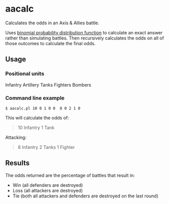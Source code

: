 # aacalc
Calculates the odds in an Axis & Allies battle.  

Uses [binomial probability distribution function](https://en.wikipedia.org/wiki/Binomial_distribution) to calculate an exact answer rather than simulating battles.
Then recursively calculates the odds on all of those outcomes to calculate the final odds.

## Usage

### Positional units
Infantry
Artillery
Tanks
Fighters
Bombers

### Command line example
`$ aacalc.pl 10 0 1 0 0  8 0 2 1 0`

This will calculate the odds of:
>10 Infantry
>1 Tank

Attacking:
>8 Infantry
>2 Tanks
>1 Fighter

## Results
The odds returned are the percentage of battles that result in:
* Win (all defenders are destroyed)
* Loss (all attackers are destroyed)
* Tie (both all attackers and defenders are destroyed on the last round)
